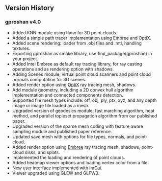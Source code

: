 Version History
---------------

### gproshan v4.0

- Added KNN module using flann for 3D point clouds.
- Added a simple path tracer implementation using Embree and OptiX.
- Added scene rendering: loader from .obj files and .mtl, handling textures.
- Exporting gproshan as cmake library, use find_package(gproshan) in your project.
- Added Intel Embree as default ray tracing library, for ray casting operations and as rendering option with shadows.
- Adding Scenes module, virtual point cloud scanners and point cloud normals computation for 3D scenes.
- Added render option using [OptiX](https://developer.nvidia.com/optix) ray tracing mesh, shadows.
- Add module geometry, including a 2D convex hull algorithm implementation and connected components detection.
- Supported file mesh types include: off, obj, ply, ptx, xyz, and any depth image or image file loaded as a mesh.
- Upgraded version of geodesics module: fast marching algorithm, heat method, and parallel topleset propagation algorithm from our published paper.
- Upgraded version of the sparse mesh coding with feature aware sampling module and published paper reference.
- Updated save mesh with options for file types, normals, and point-cloud.
- Added render option using [Embree](https://www.embree.org/) ray tracing mesh, shadows, point-cloud disks, and splats.
- Implemented the loading and rendering of point clouds.
- Added heatmap viewer options and loading vertex color from a file.
- New user interface implemented with [ImGui](https://github.com/ocornut/imgui).
- Viewer upgraded using GLEW and GLFW3.

